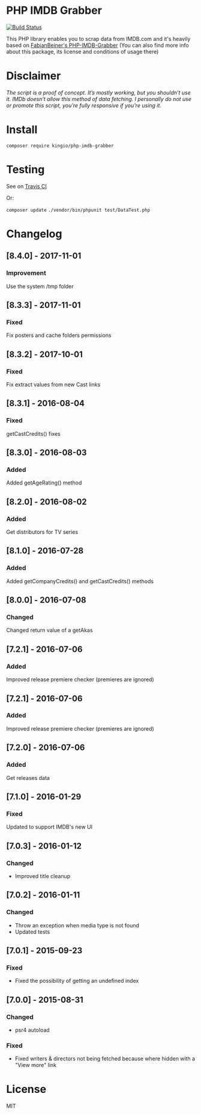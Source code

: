 # PHP IMDB Grabber

[![Build Status](https://travis-ci.org/kingio/PHP-IMDB-Grabber.svg?branch=master)](https://travis-ci.org/kingio/PHP-IMDB-Grabber)

This PHP library enables you to scrap data from IMDB.com and it's heavily based on 
[FabianBeiner's PHP-IMDB-Grabber](https://github.com/FabianBeiner/PHP-IMDB-Grabber) 
(You can also find more info about this package, its license and conditions of usage there)

# Disclaimer

*The script is a proof of concept. It’s mostly working, but you shouldn’t use it. IMDb doesn’t allow this method of data fetching. 
I personally do not use or promote this script, you’re fully responsive if you’re using it.*

# Install

`composer require kingio/php-imdb-grabber`

# Testing

See on [Travis CI](https://travis-ci.org/kingio/PHP-IMDB-Grabber) 

Or:

`composer update`
`./vendor/bin/phpunit test/DataTest.php`

# Changelog

## [8.4.0] - 2017-11-01
### Improvement
Use the system /tmp folder

## [8.3.3] - 2017-11-01
### Fixed
Fix posters and cache folders permissions

## [8.3.2] - 2017-10-01
### Fixed
Fix extract values from new Cast links

## [8.3.1] - 2016-08-04
### Fixed
getCastCredits() fixes

## [8.3.0] - 2016-08-03
### Added
Added getAgeRating() method

## [8.2.0] - 2016-08-02
### Added
Get distributors for TV series

## [8.1.0] - 2016-07-28
### Added
Added getCompanyCredits() and getCastCredits() methods

## [8.0.0] - 2016-07-08
### Changed
Changed return value of a getAkas

## [7.2.1] - 2016-07-06
### Added
Improved release premiere checker (premieres are ignored)

## [7.2.1] - 2016-07-06
### Added
Improved release premiere checker (premieres are ignored)

## [7.2.0] - 2016-07-06
### Added
Get releases data

## [7.1.0] - 2016-01-29
### Fixed
Updated to support IMDB's new UI

## [7.0.3] - 2016-01-12
### Changed
- Improved title cleanup

## [7.0.2] - 2016-01-11
### Changed
- Throw an exception when media type is not found 
- Updated tests

## [7.0.1] - 2015-09-23
### Fixed
- Fixed the possibility of getting an undefined index 

## [7.0.0] - 2015-08-31
### Changed
- psr4 autoload

### Fixed
- Fixed writers & directors not being fetched because where hidden with a "View more" link

# License
MIT
